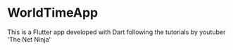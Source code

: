 # WorldTimeApp
This is a Flutter app developed with Dart following the tutorials by youtuber 'The Net Ninja' 
